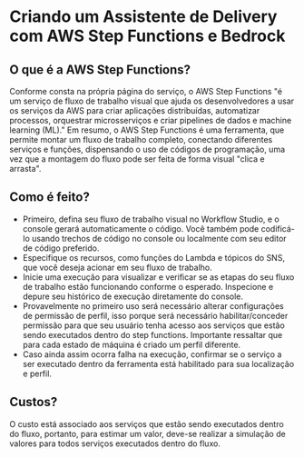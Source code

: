 # **Criando um Assistente de Delivery com AWS Step Functions e Bedrock**

## O que é a AWS Step Functions?

Conforme consta na própria página do serviço, o AWS Step Functions "é um serviço de fluxo de trabalho visual que ajuda os desenvolvedores a usar os serviços da AWS para criar aplicações distribuídas, automatizar processos, orquestrar microsserviços e criar pipelines de dados e machine learning (ML)."
Em resumo, o AWS Step Functions é uma ferramenta, que permite montar um fluxo de trabalho completo, conectando diferentes serviços e funções, dispensando o uso de códigos de programação, uma vez que a montagem do fluxo pode ser feita de forma visual "clica e arrasta".

## Como é feito?

- Primeiro, defina seu fluxo de trabalho visual no Workflow Studio, e o console gerará automaticamente o código. Você também pode codificá-lo usando trechos de código no console ou localmente com seu editor de código preferido.
- Especifique os recursos, como funções do Lambda e tópicos do SNS, que você deseja acionar em seu fluxo de trabalho.
- Inicie uma execução para visualizar e verificar se as etapas do seu fluxo de trabalho estão funcionando conforme o esperado. Inspecione e depure seu histórico de execução diretamente do console.
- Provavelmente no primeiro uso será necessário alterar configurações de permissão de perfil, isso porque será necessário habilitar/conceder permissão para que seu usuário tenha acesso aos serviços que estão sendo executados dentro do step functions. Importante ressaltar que para cada estado de máquina é criado um perfil diferente.
- Caso ainda assim ocorra falha na execução, confirmar se o serviço a ser executado dentro da ferramenta está habilitado para sua localização e perfil.

## Custos?

O custo está associado aos serviços que estão sendo executados dentro do fluxo, portanto, para estimar um valor, deve-se realizar a simulação de valores para todos serviços executados dentro do fluxo.
